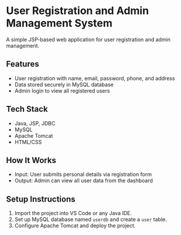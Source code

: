 # User Registration and Admin Management System

A simple JSP-based web application for user registration and admin management.

## Features
- User registration with name, email, password, phone, and address
- Data stored securely in MySQL database
- Admin login to view all registered users

## Tech Stack
- Java, JSP, JDBC
- MySQL
- Apache Tomcat
- HTML/CSS

## How It Works
- Input: User submits personal details via registration form
- Output: Admin can view all user data from the dashboard

## Setup Instructions
1. Import the project into VS Code or any Java IDE.
2. Set up MySQL database named `userdb` and create a `user` table.
3. Configure Apache Tomcat and deploy the project.

